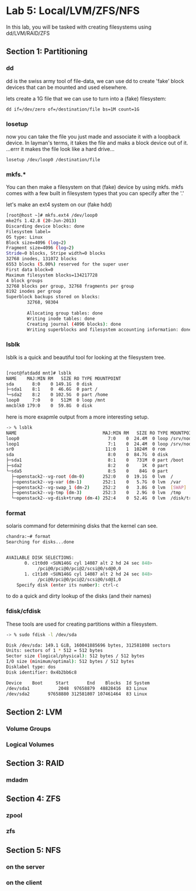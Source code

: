 <!---
   Copyright 2014 Portland State University

   Licensed under the Apache License, Version 2.0 (the "License");
   you may not use this file except in compliance with the License.
   You may obtain a copy of the License at

       http://www.apache.org/licenses/LICENSE-2.0

   Unless required by applicable law or agreed to in writing, software
   distributed under the License is distributed on an "AS IS" BASIS,
   WITHOUT WARRANTIES OR CONDITIONS OF ANY KIND, either express or implied.
   See the License for the specific language governing permissions and
   limitations under the License.
--->

Lab 5: Local/LVM/ZFS/NFS
===================


In this lab, you will be tasked with creating filesystems using dd/LVM/RAID/ZFS


Section 1: Partitioning
-----------------

### dd
dd is the swiss army tool of file-data, we can use dd to create 'fake' block devices
that can be mounted and used elsewhere.

lets create a 1G file that we can use to turn into a (fake) filesystem:

`dd if=/dev/zero of=/destination/file bs=1M count=1G`


### losetup

now you can take the file you just made and associate it with a loopback device.
In layman's terms, it takes the file and maks a block device out of it.
...errr it makes the file look like a hard drive...

`losetup /dev/loop0 /destination/file`


### mkfs.*
You can then make a filesystem on that (fake) device by using mkfs.
mkfs comes with a few built in filesystem types that you can specify after the '.'

let's make an ext4 system on our (fake hdd)

```sh
[root@host ~]# mkfs.ext4 /dev/loop0
mke2fs 1.42.8 (20-Jun-2013)
Discarding device blocks: done
Filesystem label=
OS type: Linux
Block size=4096 (log=2)
Fragment size=4096 (log=2)
Stride=0 blocks, Stripe width=0 blocks
32768 inodes, 131072 blocks
6553 blocks (5.00%) reserved for the super user
First data block=0
Maximum filesystem blocks=134217728
4 block groups
32768 blocks per group, 32768 fragments per group
8192 inodes per group
Superblock backups stored on blocks:
        32768, 98304
        
        Allocating group tables: done
        Writing inode tables: done
        Creating journal (4096 blocks): done
        Writing superblocks and filesystem accounting information: done
```


### lsblk
lsblk is a quick and beautiful tool for looking at the filesystem tree.

```sh

[root@fatdadd mnt]# lsblk
NAME    MAJ:MIN RM   SIZE RO TYPE MOUNTPOINT
sda       8:0    0 149.1G  0 disk
├─sda1    8:1    0  46.6G  0 part /
└─sda2    8:2    0 102.5G  0 part /home
loop0     7:0    0   512M  0 loop /mnt
mmcblk0 179:0    0  59.8G  0 disk
```

here is more exapmle output from a more interesting setup.
```sh
-> % lsblk
NAME                                 MAJ:MIN RM   SIZE RO TYPE MOUNTPOINT
loop0                                  7:0    0  24.4M  0 loop /srv/node/1
loop1                                  7:1    0  24.4M  0 loop /srv/node/2
sr0                                   11:0    1  1024M  0 rom
sda                                    8:0    0  84.7G  0 disk
├─sda1                                 8:1    0   731M  0 part /boot
├─sda2                                 8:2    0     1K  0 part
└─sda5                                 8:5    0    84G  0 part
  ├─openstack2--vg-root (dm-0)       252:0    0  19.1G  0 lvm  /
  ├─openstack2--vg-var (dm-1)        252:1    0   5.7G  0 lvm  /var
  ├─openstack2--vg-swap_1 (dm-2)     252:2    0   3.8G  0 lvm  [SWAP]
  ├─openstack2--vg-tmp (dm-3)        252:3    0   2.9G  0 lvm  /tmp
  └─openstack2--vg-disk+trump (dm-4) 252:4    0  52.4G  0 lvm  /disk/trump
```

### format
solaris command for determining disks that the kernel can see.

```sh
chandra:~# format
Searching for disks...done


AVAILABLE DISK SELECTIONS:
       0. c1t0d0 <SUN146G cyl 14087 alt 2 hd 24 sec 848>
            /pci@0/pci@0/pci@2/scsi@0/sd@0,0
       1. c1t1d0 <SUN146G cyl 14087 alt 2 hd 24 sec 848>
            /pci@0/pci@0/pci@2/scsi@0/sd@1,0
    Specify disk (enter its number): ctrl-c
```
to do a quick and dirty lookup of the disks (and their names)

### fdisk/cfdisk

These tools are used for creating partitions within a filesystem.

```sh
-> % sudo fdisk -l /dev/sda

Disk /dev/sda: 149.1 GiB, 160041885696 bytes, 312581808 sectors
Units: sectors of 1 * 512 = 512 bytes
Sector size (logical/physical): 512 bytes / 512 bytes
I/O size (minimum/optimal): 512 bytes / 512 bytes
Disklabel type: dos
Disk identifier: 0x4b2bb6c8

Device    Boot     Start       End    Blocks  Id System
/dev/sda1           2048  97658879  48828416  83 Linux
/dev/sda2       97658880 312581807 107461464  83 Linux
```

Section 2: LVM
-------------------

### Volume Groups

### Logical Volumes


Section 3: RAID
-------------------

### mdadm


Section 4: ZFS
-------------------

### zpool

### zfs

Section 5: NFS
-------------------

### on the server

### on the client
